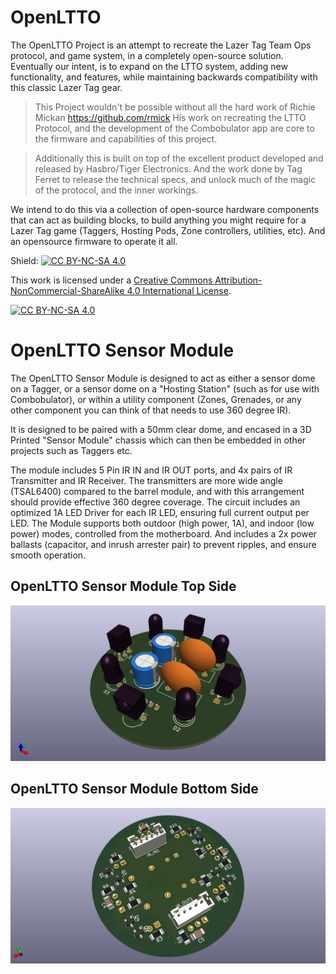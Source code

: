 # OpenLTTO
The OpenLTTO Project is an attempt to recreate the Lazer Tag Team Ops protocol, and game system, in a completely open-source solution. Eventually our intent, is to expand on the LTTO system, adding new functionality, and features, while maintaining backwards compatibility with this classic Lazer Tag gear.

> This Project wouldn't be possible without all the hard work of Richie Mickan https://github.com/rmick
> His work on recreating the LTTO Protocol, and the development of the Combobulator app are core to the firmware and capabilities of this project.

> Additionally this is built on top of the excellent product developed and released by Hasbro/Tiger Electronics. And the work done by Tag Ferret to release the technical specs, and unlock much of the magic of the protocol, and the inner workings.

We intend to do this via a collection of open-source hardware components that can act as building blocks, to build anything you might require for a Lazer Tag game (Taggers, Hosting Pods, Zone controllers, utilities, etc). And an opensource firmware to operate it all. 

Shield: [![CC BY-NC-SA 4.0][cc-by-nc-sa-shield]][cc-by-nc-sa]

This work is licensed under a
[Creative Commons Attribution-NonCommercial-ShareAlike 4.0 International License][cc-by-nc-sa].

[![CC BY-NC-SA 4.0][cc-by-nc-sa-image]][cc-by-nc-sa]

[cc-by-nc-sa]: http://creativecommons.org/licenses/by-nc-sa/4.0/
[cc-by-nc-sa-image]: https://licensebuttons.net/l/by-nc-sa/4.0/88x31.png
[cc-by-nc-sa-shield]: https://img.shields.io/badge/License-CC%20BY--NC--SA%204.0-lightgrey.svg

# OpenLTTO Sensor Module
The OpenLTTO Sensor Module is designed to act as either a sensor dome on a Tagger, or a sensor dome on a "Hosting Station" (such as for use with Combobulator), or within a utility component (Zones, Grenades, or any other component you can think of that needs to use 360 degree IR).

It is designed to be paired with a 50mm clear dome, and encased in a 3D Printed "Sensor Module" chassis which can then be embedded in other projects such as Taggers etc.

The module includes 5 Pin IR IN and IR OUT ports, and 4x pairs of IR Transmitter and IR Receiver. The transmitters are more wide angle (TSAL6400) compared to the barrel module, and with this arrangement should provide effective 360 degree coverage. The circuit includes an optimized 1A LED Driver for each IR LED, ensuring full current output per LED. The Module supports both outdoor (high power, 1A), and indoor (low power) modes, controlled from the motherboard. And includes a 2x power ballasts (capacitor, and inrush arrester pair) to prevent ripples, and ensure smooth operation.

## OpenLTTO Sensor Module Top Side
![Image of OpenLTTO Sensor Module Top](https://github.com/OpenLTTO/OpenLTTO-Sensor-Module/blob/main/OpenLTTO%20Sensor%20Module%20Top.png?raw=true)

## OpenLTTO Sensor Module Bottom Side
![Image of OpenLTTO Sensor Module Bottom](https://github.com/OpenLTTO/OpenLTTO-Sensor-Module/blob/main/OpenLTTO%20Sensor%20Module%20Bottom.png?raw=true)
